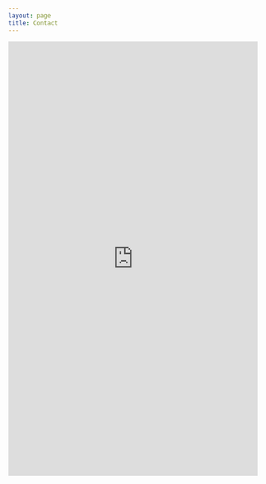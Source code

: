 ```yaml
---
layout: page
title: Contact
---
```


<iframe src="https://docs.google.com/forms/d/e/1FAIpQLSe9RuOa_-bfXwZUfua51vCXM2lHq6WdgqIKpS_OIPsV3k9GOg/viewform?embedded=true" width="100%" height="876" frameborder="0" marginheight="0" marginwidth="0">Loading…</iframe>
